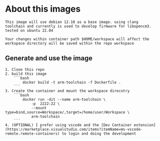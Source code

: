 # About this images
    This image will use debian 12.10 as a base image. using clang toolchain and currently is used to develop firmware for libopencm3. tested on ubuntu 22.04

    Your changes within container path $HOME/workspace will affect the workspace directory will be saved within the repo workspace

## Generate and use the image
    1. Clone this repo
    2. build this image
        ```bash
            docker build -t arm-toolchain -f Dockerfile .
        ```
    3. Create the container and mount the workspace direcotry
        ```bash
            docker run -dit --name arm-toolchain \
                -p  2222:22 \
                --mount type=bind,source=Workspace/,target=/home/user/Workspace \
                arm-toolchain
        ```
    4. (OPTIONAL) I prefer using vscode and the [Dev Container extension](https://marketplace.visualstudio.com/items?itemName=ms-vscode-remote.remote-containers) to login and doing the development
